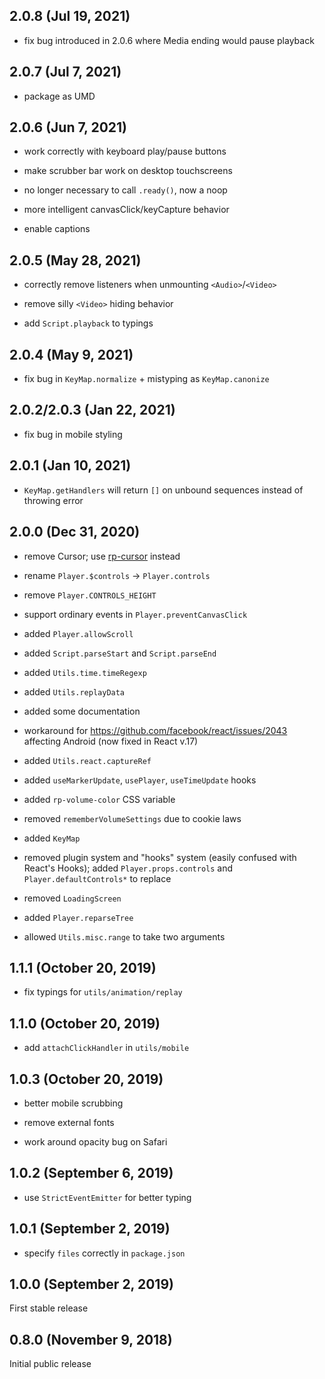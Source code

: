 ## 2.0.8 (Jul 19, 2021)

* fix bug introduced in 2.0.6 where Media ending would pause playback

## 2.0.7 (Jul 7, 2021)

* package as UMD

## 2.0.6 (Jun 7, 2021)

* work correctly with keyboard play/pause buttons

* make scrubber bar work on desktop touchscreens

* no longer necessary to call `.ready()`, now a noop

* more intelligent canvasClick/keyCapture behavior

* enable captions

## 2.0.5 (May 28, 2021)

* correctly remove listeners when unmounting `<Audio>`/`<Video>`

* remove silly `<Video>` hiding behavior

* add `Script.playback` to typings

## 2.0.4 (May 9, 2021)

* fix bug in `KeyMap.normalize` + mistyping as `KeyMap.canonize`

## 2.0.2/2.0.3 (Jan 22, 2021)

* fix bug in mobile styling

## 2.0.1 (Jan 10, 2021)

* `KeyMap.getHandlers` will return `[]` on unbound sequences instead of throwing error

## 2.0.0 (Dec 31, 2020)

* remove Cursor; use [rp-cursor](https://www.npmjs.com/package/rp-cursor) instead

* rename `Player.$controls` -> `Player.controls`

* remove `Player.CONTROLS_HEIGHT`

* support ordinary events in `Player.preventCanvasClick`

* added `Player.allowScroll`

* added `Script.parseStart` and `Script.parseEnd`

* added `Utils.time.timeRegexp`

* added `Utils.replayData`

* added some documentation

* workaround for https://github.com/facebook/react/issues/2043 affecting Android (now fixed in React v.17)

* added `Utils.react.captureRef`

* added `useMarkerUpdate`, `usePlayer`, `useTimeUpdate` hooks

* added `rp-volume-color` CSS variable

* removed `rememberVolumeSettings` due to cookie laws

* added `KeyMap`

* removed plugin system and "hooks" system (easily confused with React's Hooks); added `Player.props.controls` and `Player.defaultControls*` to replace

* removed `LoadingScreen`

* added `Player.reparseTree`

* allowed `Utils.misc.range` to take two arguments

## 1.1.1 (October 20, 2019)

* fix typings for `utils/animation/replay`

## 1.1.0 (October 20, 2019)

* add `attachClickHandler` in `utils/mobile`

## 1.0.3 (October 20, 2019)

* better mobile scrubbing

* remove external fonts

* work around opacity bug on Safari

## 1.0.2 (September 6, 2019)

* use `StrictEventEmitter` for better typing

## 1.0.1 (September 2, 2019)

* specify `files` correctly in `package.json`

## 1.0.0 (September 2, 2019)

First stable release

## 0.8.0 (November 9, 2018)

Initial public release
